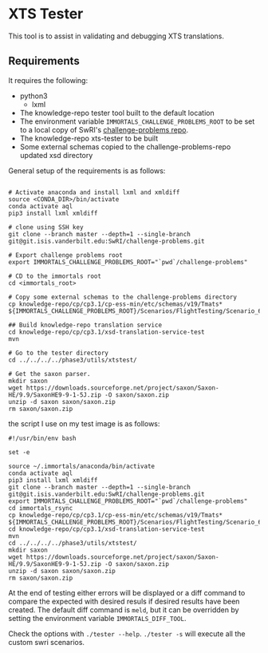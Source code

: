 # XTS Tester

This tool is to assist in validating and debugging XTS translations.

## Requirements

It requires the following:  
 * python3  
 	- lxml  
 * The knowledge-repo tester tool built to the default location  
 * The environment variable `IMMORTALS_CHALLENGE_PROBLEMS_ROOT` to be set to a 
   local copy of SwRI's [challenge-problems repo](https://git.isis.vanderbilt.edu/SwRI/challenge-problems).  
 * The knowledge-repo xts-tester to be built  
 * Some external schemas copied to the challenge-problems-repo updated xsd directory


General setup of the requirements is as follows:
```

# Activate anaconda and install lxml and xmldiff
source <CONDA_DIR>/bin/activate
conda activate aql
pip3 install lxml xmldiff

# clone using SSH key
git clone --branch master --depth=1 --single-branch git@git.isis.vanderbilt.edu:SwRI/challenge-problems.git

# Export challenge problems root
export IMMORTALS_CHALLENGE_PROBLEMS_ROOT="`pwd`/challenge-problems"

# CD to the immortals root
cd <immortals_root>

# Copy some external schemas to the challenge-problems directory
cp knowledge-repo/cp/cp3.1/cp-ess-min/etc/schemas/v19/Tmats* ${IMMORTALS_CHALLENGE_PROBLEMS_ROOT}/Scenarios/FlightTesting/Scenario_6/test_schemas/

## Build knowledge-repo translation service
cd knowledge-repo/cp/cp3.1/xsd-translation-service-test
mvn

# Go to the tester directory
cd ../../../../phase3/utils/xtstest/

# Get the saxon parser.
mkdir saxon
wget https://downloads.sourceforge.net/project/saxon/Saxon-HE/9.9/SaxonHE9-9-1-5J.zip -O saxon/saxon.zip
unzip -d saxon saxon/saxon.zip
rm saxon/saxon.zip
```

the script I use on my test image is as follows:
```
#!/usr/bin/env bash

set -e

source ~/.immortals/anaconda/bin/activate
conda activate aql
pip3 install lxml xmldiff
git clone --branch master --depth=1 --single-branch git@git.isis.vanderbilt.edu:SwRI/challenge-problems.git
export IMMORTALS_CHALLENGE_PROBLEMS_ROOT="`pwd`/challenge-problems"
cd immortals_rsync
cp knowledge-repo/cp/cp3.1/cp-ess-min/etc/schemas/v19/Tmats* ${IMMORTALS_CHALLENGE_PROBLEMS_ROOT}/Scenarios/FlightTesting/Scenario_6/test_schemas/
cd knowledge-repo/cp/cp3.1/xsd-translation-service-test
mvn
cd ../../../../phase3/utils/xtstest/
mkdir saxon
wget https://downloads.sourceforge.net/project/saxon/Saxon-HE/9.9/SaxonHE9-9-1-5J.zip -O saxon/saxon.zip
unzip -d saxon saxon/saxon.zip
rm saxon/saxon.zip
```

At the end of testing either errors will be displayed or a diff command to 
compare the expected with desired resuls if desired results have been created.
The default diff command is `meld`, but it can be overridden by setting the 
environment variable `IMMORTALS_DIFF_TOOL`.

Check the options with `./tester --help`. `./tester -s` will execute all the custom swri scenarios.
